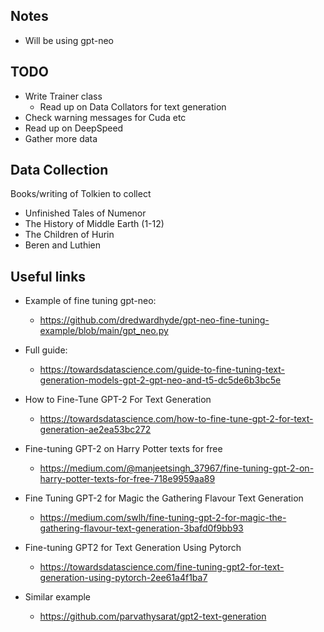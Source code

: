 ## Notes
* Will be using gpt-neo


## TODO
* Write Trainer class
  * Read up on Data Collators for text generation
* Check warning messages for Cuda etc
* Read up on DeepSpeed
* Gather more data 


## Data Collection
Books/writing of Tolkien to collect
* Unfinished Tales of Numenor
* The History of Middle Earth (1-12)
* The Children of Hurin
* Beren and Luthien


## Useful links

* Example of fine tuning gpt-neo:
  * https://github.com/dredwardhyde/gpt-neo-fine-tuning-example/blob/main/gpt_neo.py

* Full guide:
  * https://towardsdatascience.com/guide-to-fine-tuning-text-generation-models-gpt-2-gpt-neo-and-t5-dc5de6b3bc5e


* How to Fine-Tune GPT-2 For Text Generation
  * https://towardsdatascience.com/how-to-fine-tune-gpt-2-for-text-generation-ae2ea53bc272

* Fine-tuning GPT-2 on Harry Potter texts for free
  * https://medium.com/@manjeetsingh_37967/fine-tuning-gpt-2-on-harry-potter-texts-for-free-718e9959aa89

* Fine Tuning GPT-2 for Magic the Gathering Flavour Text Generation
  * https://medium.com/swlh/fine-tuning-gpt-2-for-magic-the-gathering-flavour-text-generation-3bafd0f9bb93

* Fine-tuning GPT2 for Text Generation Using Pytorch
  * https://towardsdatascience.com/fine-tuning-gpt2-for-text-generation-using-pytorch-2ee61a4f1ba7


* Similar example
  * https://github.com/parvathysarat/gpt2-text-generation

